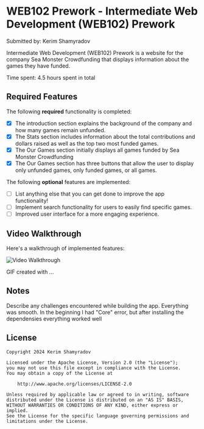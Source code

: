 # WEB102 Prework - Intermediate Web Development (WEB102) Prework

Submitted by: Kerim Shamyradov

Intermediate Web Development (WEB102) Prework is a website for the company Sea Monster Crowdfunding that displays information about the games they have funded.

Time spent: 4.5 hours spent in total

## Required Features

The following **required** functionality is completed:

* [x] The introduction section explains the background of the company and how many games remain unfunded.
* [x] The Stats section includes information about the total contributions and dollars raised as well as the top two most funded games.
* [x] The Our Games section initially displays all games funded by Sea Monster Crowdfunding
* [x] The Our Games section has three buttons that allow the user to display only unfunded games, only funded games, or all games.

The following **optional** features are implemented:

* [ ] List anything else that you can get done to improve the app functionality!
* [ ] Implement search functionality for users to easily find specific games.
* [ ] Improved user interface for a more engaging experience.

## Video Walkthrough

Here's a walkthrough of implemented features:

<img src='[http://i.imgur.com/link/to/your/gif/file.gif](https://github.com/SHAMYRADOV/web102_prework/blob/main/ezgif.com-animated-gif-maker.gif)' title='Video Walkthrough' width='' alt='Video Walkthrough' />

<!-- Ezgif.com Website -->
GIF created with ...  
<!-- Recommended tools:
[Kap](https://getkap.co/) for macOS
[ScreenToGif](https://www.screentogif.com/) for Windows
[peek](https://github.com/phw/peek) for Linux. -->

## Notes

Describe any challenges encountered while building the app.
Everything was smooth. In the beginning I had "Core" error, but after installing the dependensies everything worked well

## License

    Copyright 2024 Kerim Shamyradov

    Licensed under the Apache License, Version 2.0 (the "License");
    you may not use this file except in compliance with the License.
    You may obtain a copy of the License at

        http://www.apache.org/licenses/LICENSE-2.0

    Unless required by applicable law or agreed to in writing, software
    distributed under the License is distributed on an "AS IS" BASIS,
    WITHOUT WARRANTIES OR CONDITIONS OF ANY KIND, either express or implied.
    See the License for the specific language governing permissions and
    limitations under the License.
